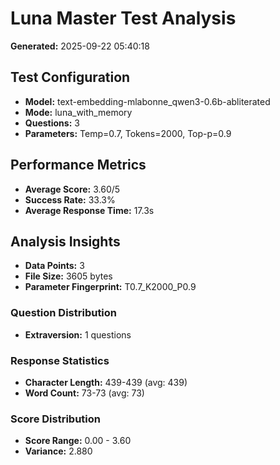# Luna Master Test Analysis

**Generated:** 2025-09-22 05:40:18

## Test Configuration
- **Model:** text-embedding-mlabonne_qwen3-0.6b-abliterated
- **Mode:** luna_with_memory
- **Questions:** 3
- **Parameters:** Temp=0.7, Tokens=2000, Top-p=0.9

## Performance Metrics
- **Average Score:** 3.60/5
- **Success Rate:** 33.3%
- **Average Response Time:** 17.3s

## Analysis Insights
- **Data Points:** 3
- **File Size:** 3605 bytes
- **Parameter Fingerprint:** T0.7_K2000_P0.9

### Question Distribution
- **Extraversion:** 1 questions

### Response Statistics
- **Character Length:** 439-439 (avg: 439)
- **Word Count:** 73-73 (avg: 73)

### Score Distribution
- **Score Range:** 0.00 - 3.60
- **Variance:** 2.880
